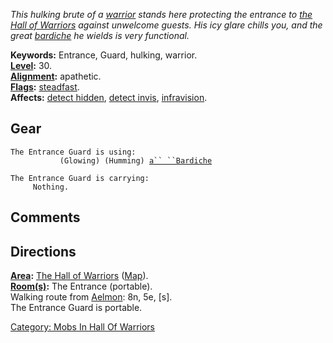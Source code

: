 *This hulking brute of a [warrior](:Category:_Warriors.md "wikilink")
stands here protecting the entrance to [the Hall of
Warriors](:Category:_Hall_Of_Warriors.md "wikilink") against unwelcome
guests. His icy glare chills you, and the great
[bardiche](Bardiche.md "wikilink") he wields is very functional.*

**Keywords:** Entrance, Guard, hulking, warrior.  
**[Level](Level.md "wikilink"):** 30.  
**[Alignment](Alignment.md "wikilink"):** apathetic.  
**[Flags](:Category:_Mob_Types.md "wikilink"):**
[steadfast](Sentinel_Mobs.md "wikilink").  
**Affects:** [detect hidden](Detect_Hidden.md "wikilink"), [detect
invis](Detect_Invis.md "wikilink"),
[infravision](Infravision.md "wikilink").  

## Gear

`The Entrance Guard is using:`  
<wielded>`           (Glowing) (Humming) `[`a`` ``Bardiche`](Bardiche.md "wikilink")

`The Entrance Guard is carrying:`  
`     Nothing.`

## Comments

## Directions

**[Area](:Category:_Areas.md "wikilink"):** [The Hall of
Warriors](:Category:_Hall_Of_Warriors.md "wikilink")
([Map](Hall_Of_Warriors_Map.md "wikilink")).  
**[Room(s)](:Category:_Rooms.md "wikilink"):** The Entrance
(portable).  
Walking route from [Aelmon](Aelmon.md "wikilink"): 8n, 5e, \[s\].  
The Entrance Guard is portable.  

[Category: Mobs In Hall Of
Warriors](Category:_Mobs_In_Hall_Of_Warriors "wikilink")
